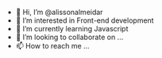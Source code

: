 - 👋 Hi, I’m @alissonalmeidar
- 👀 I’m interested in Front-end development
- 🌱 I’m currently learning Javascript
- 💞️ I’m looking to collaborate on ...
- 📫 How to reach me ...

<!---
alissonalmeidar/alissonalmeidar is a ✨ special ✨ repository because its `README.md` (this file) appears on your GitHub profile.
You can click the Preview link to take a look at your changes.
--->
